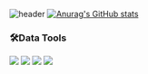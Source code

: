 ![header](https://capsule-render.vercel.app/api?type=waving&color=auto&height=200&section=header&text=Welcome-nl-Pural%20Major's%20Github&fontSize=65&animation=fadein&fontAlignY=20)
[![Anurag's GitHub stats](https://github-readme-stats.vercel.app/api?username=puralmajor)](https://github.com/puralmajor/github-readme-stats)

### 🛠Data Tools
<div>
  <img src="https://img.shields.io/badge/Python-EBEBEB?style=for-the-badge&logo=python&logoColor=#3776AB">
  <img src="https://img.shields.io/badge/Pytorch-EBEBEB?style=for-the-badge&logo=pytorch&logoColor=#EE4C2C">
  <img src="https://img.shields.io/badge/Tensorflow-EBEBEB?style=for-the-badge&logo=tensorflow&logoColor=#FF6F00">
  <img src="https://img.shields.io/badge/Pandas-EBEBEB?style=for-the-badge&logo=pandas&logoColor=#AC3FE6">
</div>
